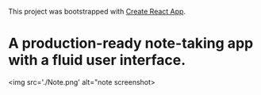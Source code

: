 This project was bootstrapped with [Create React App](https://github.com/facebook/create-react-app).

# A production-ready note-taking app with a fluid user interface.

<img src='./Note.png' alt="note screenshot>
